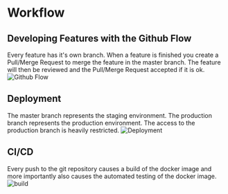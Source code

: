 # Workflow

## Developing Features with the Github Flow
Every feature has it's own branch. When a feature is finished you create a Pull/Merge Request to merge the feature in the master branch. The feature will then be reviewed and the Pull/Merge Request accepted if it is ok.
![Github Flow](https://about.gitlab.com/images/git_flow/github_flow.png)

## Deployment
The master branch represents the staging environment. The production branch represents the production environment. The access to the production branch is heavily restricted.
![Deployment](https://about.gitlab.com/images/git_flow/production_branch.png)

## CI/CD
Every push to the git repository causes a build of the docker image and more importantly also causes the automated testing of the docker image.
![build](https://about.gitlab.com/images/git_flow/production_branch.png)